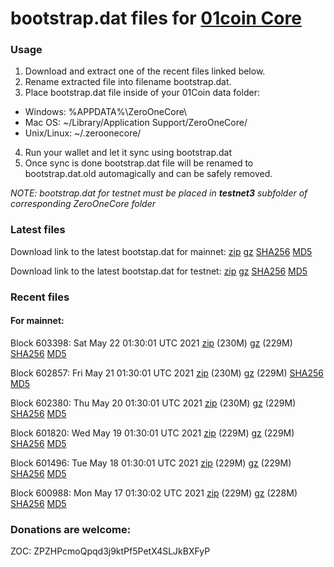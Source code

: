 # bootstrap.dat files for [01coin Core](https://01coin.io)

### Usage

1. Download and extract one of the recent files linked below.
2. Rename extracted file into filename bootstrap.dat.
3. Place bootstrap.dat file inside of your 01Coin data folder:
 - Windows: %APPDATA%\ZeroOneCore\
 - Mac OS: ~/Library/Application Support/ZeroOneCore/
 - Unix/Linux: ~/.zeroonecore/
4. Run your wallet and let it sync using bootstrap.dat
5. Once sync is done bootstrap.dat file will be renamed to bootstrap.dat.old automagically and can be safely removed.

_NOTE: bootstrap.dat for testnet must be placed in **testnet3** subfolder of corresponding ZeroOneCore folder_

### Latest files
Download link to the latest bootstap.dat for mainnet: [zip](https://files.01coin.io/mainnet/bootstrap.dat.zip) [gz](https://files.01coin.io/mainnet/bootstrap.dat.tar.gz) [SHA256](https://files.01coin.io/mainnet/sha256.txt) [MD5](https://files.01coin.io/mainnet/md5.txt)

Download link to the latest bootstap.dat for testnet: [zip](https://files.01coin.io/testnet/bootstrap.dat.zip) [gz](https://files.01coin.io/testnet/bootstrap.dat.tar.gz) [SHA256](https://files.01coin.io/testnet/sha256.txt) [MD5](https://files.01coin.io/testnet/md5.txt)

### Recent files

#### For mainnet:

Block 603398: Sat May 22 01:30:01 UTC 2021 [zip](https://files.01coin.io/mainnet/2021-05-22/bootstrap.dat.zip) (230M) [gz](https://files.01coin.io/mainnet/2021-05-22/bootstrap.dat.tar.gz) (229M) [SHA256](https://files.01coin.io/mainnet/2021-05-22/sha256.txt) [MD5](https://files.01coin.io/mainnet/2021-05-22/md5.txt)

Block 602857: Fri May 21 01:30:01 UTC 2021 [zip](https://files.01coin.io/mainnet/2021-05-21/bootstrap.dat.zip) (230M) [gz](https://files.01coin.io/mainnet/2021-05-21/bootstrap.dat.tar.gz) (229M) [SHA256](https://files.01coin.io/mainnet/2021-05-21/sha256.txt) [MD5](https://files.01coin.io/mainnet/2021-05-21/md5.txt)

Block 602380: Thu May 20 01:30:01 UTC 2021 [zip](https://files.01coin.io/mainnet/2021-05-20/bootstrap.dat.zip) (230M) [gz](https://files.01coin.io/mainnet/2021-05-20/bootstrap.dat.tar.gz) (229M) [SHA256](https://files.01coin.io/mainnet/2021-05-20/sha256.txt) [MD5](https://files.01coin.io/mainnet/2021-05-20/md5.txt)

Block 601820: Wed May 19 01:30:01 UTC 2021 [zip](https://files.01coin.io/mainnet/2021-05-19/bootstrap.dat.zip) (229M) [gz](https://files.01coin.io/mainnet/2021-05-19/bootstrap.dat.tar.gz) (229M) [SHA256](https://files.01coin.io/mainnet/2021-05-19/sha256.txt) [MD5](https://files.01coin.io/mainnet/2021-05-19/md5.txt)

Block 601496: Tue May 18 01:30:01 UTC 2021 [zip](https://files.01coin.io/mainnet/2021-05-18/bootstrap.dat.zip) (229M) [gz](https://files.01coin.io/mainnet/2021-05-18/bootstrap.dat.tar.gz) (229M) [SHA256](https://files.01coin.io/mainnet/2021-05-18/sha256.txt) [MD5](https://files.01coin.io/mainnet/2021-05-18/md5.txt)

Block 600988: Mon May 17 01:30:02 UTC 2021 [zip](https://files.01coin.io/mainnet/2021-05-17/bootstrap.dat.zip) (229M) [gz](https://files.01coin.io/mainnet/2021-05-17/bootstrap.dat.tar.gz) (228M) [SHA256](https://files.01coin.io/mainnet/2021-05-17/sha256.txt) [MD5](https://files.01coin.io/mainnet/2021-05-17/md5.txt)


### Donations are welcome:

ZOC: ZPZHPcmoQpqd3j9ktPf5PetX4SLJkBXFyP
